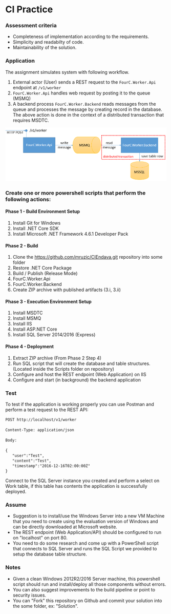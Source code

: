 # CI Practice

### Assessment criteria
- Completeness of implementation according to the requirements.
- Simplicity and readabilty of code.
- Maintainability of the solution.

### Application

The assignment simulates system with following workflow.

1. External actor (User) sends a REST request to the `FourC.Worker.Api` endpoint at `/v1/worker`
1. `FourC.Worker.Api` handles web request by posting it to the queue (MSMQ)
1. A backend process `FourC.Worker.Backend` reads messages from the queue and processes the message by creating record in the database. The above action is done in the context of a distributed transaction that requires MSDTC.

![Architecture](architecture.png)

### Create one or more powershell scripts that perform the following actions:

#### Phase 1 - Build Environment Setup
1. Install Git for Windows
1. Install .NET Core SDK
1. Install Microsoft .NET Framework 4.6.1 Developer Pack

#### Phase 2 - Build
1. Clone the https://github.com/mruzic/CIEndava.git repository into some folder
1. Restore .NET Core Package
1. Build / Publish (Release Mode)
  1. FourC.Worker.Api
  1. FourC.Worker.Backend
1. Create ZIP archive with published artifacts (3.i, 3.ii)

#### Phase 3 - Execution Environment Setup
1. Install MSDTC
1. Install MSMQ
1. Install IIS
1. Install ASP.NET Core
1. Install SQL Server 2014/2016 (Express)

#### Phase 4 - Deployment
1. Extract ZIP archive (From Phase 2 Step 4)
1. Run SQL script that will create the database and table structures. (Located inside the Scripts folder on repository)
1. Configure and host the REST endpoint (Web Application) on IIS
1. Configure and start (in background) the backend application

### Test

To test if the application is working properly you can use Postman and perform a test request to the REST API:

```
POST http://localhost/v1/worker

Content-Type: application/json

Body:

{
   "user":"Test",
   "content":"Test",
   "timestamp":"2016-12-16T02:00:00Z"
}
```

Connect to the SQL Server instance you created and perform a select on Work table, if this table has contents the application is successfully deployed.

### Assume

* Suggestion is to install/use the Windows Server into a new VM Machine that you need to create using the evaluation version of Windows and can be directly downloaded at Microsoft website.
* The REST endpoint (Web Application/API) should be configured to run on "localhost" on port 80.
* You need to do some research and come up with a PowerShell script that connects to SQL Server and runs the SQL Script we provided to setup the database table structure.

### Notes

* Given a clean Windows 2012R2/2016 Server machine, this powershell script should run and install/deploy all those components without errors.
* You can also suggest improvements to the build pipeline or point to security issues.
* You can "Fork" this repository on Github and commit your solution into the some folder, ex: "Solution".
